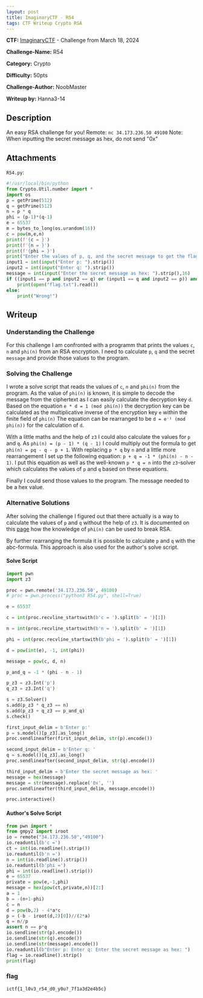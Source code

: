 ```yaml
---
layout: post
title: ImaginaryCTF - R54
tags: CTF Writeup Crypto RSA
---
```


**CTF:** [ImaginaryCTF](https://imaginaryctf.org/ArchivedChallenges) - Challenge from March 18, 2024

**Challenge-Name:** R54

**Category:** Crypto

**Difficulty:** 50pts

**Challenge-Author:** NoobMaster

**Writeup by:** Hanna3-14

## Description
An easy RSA challenge for you! Remote: `nc 34.173.236.50 49100` Note: When inputting the secret message as hex, do not send "0x"

## Attachments
`R54.py`:
```python
#!/usr/local/bin/python
from Crypto.Util.number import *
import os
p = getPrime(512)
q = getPrime(512)
n = p * q
phi = (p-1)*(q-1)
e = 65537
m = bytes_to_long(os.urandom(16))
c = pow(m,e,n)
print(f'{c = }')
print(f'{n = }')
print(f'{phi = }')
print("Enter the values of p, q, and the secret message to get the flag!\n")
input1 = int(input("Enter p: ").strip())
input2 = int(input("Enter q: ").strip())
message = int(input("Enter the secret message as hex: ").strip(),16)
if ((input1 == p and input2 == q) or (input1 == q and input2 == p)) and (message == m):
    print(open("flag.txt").read())
else:
    print("Wrong!")
```

## Writeup

### Understanding the Challenge
For this challenge I am confronted with a programm that prints the values `c`, `n` and `phi(n)` from an RSA encryption.
I need to calculate `p`, `q` and the secret `message` and provide those values to the program.

### Solving the Challenge
I wrote a solve script that reads the values of `c`, `n` and `phi(n)` from the program.
As the value of `phi(n)` is known, it is simple to decode the message from the ciphertext as I can easily calculate the decryption key `d`.
Based on the equation `e * d = 1 (mod phi(n))` the decryption key can be calculated as the multiplicative inverse of the encryption key `e` within the finite field of `phi(n)`
The equation can be rearranged to be `d = e⁻¹ (mod phi(n))` for the calculation of `d`.

With a little maths and the help of `z3` I could also calculate the values for `p` and `q`.
As `phi(n) = (p - 1) * (q - 1)` I could multiply out the formula to get `phi(n) = pq - q - p + 1`.
With replacing `p * q` by `n` and a little more rearrangement I set up the following equation: `p + q = -1 * (phi(n) - n - 1)`.
I put this equation as well as the well-known `p * q = n` into the `z3`-solver which calculates the values of `p` and `q` based on these equations.

Finally I could send those values to the program.
The message needed to be a hex value.

### Alternative Solutions
After solving the challenge I figured out that there actually is a way to calculate the values of `p` and `q` without the help of `z3`.
It is documented on this [page](https://crypto.stackexchange.com/questions/5791/why-is-it-important-that-phin-is-kept-a-secret-in-rsa) how the knowledge of `phi(n)` can be used to break RSA.

By further rearranging the formula it is possible to calculate `p` and `q` with the abc-formula.
This approach is also used for the author's solve script.

#### Solve Script
```python
import pwn
import z3

proc = pwn.remote('34.173.236.50', 49100)
# proc = pwn.process("python3 R54.py", shell=True)

e = 65537

c = int(proc.recvline_startswith(b'c = ').split(b' = ')[1])

n = int(proc.recvline_startswith(b'n = ').split(b' = ')[1])

phi = int(proc.recvline_startswith(b'phi = ').split(b' = ')[1])

d = pow(int(e), -1, int(phi))

message = pow(c, d, n)

p_and_q = -1 * (phi - n - 1)

p_z3 = z3.Int('p')
q_z3 = z3.Int('q')

s = z3.Solver()
s.add(p_z3 * q_z3 == n)
s.add(p_z3 + q_z3 == p_and_q)
s.check()

first_input_delim = b'Enter p:'
p = s.model()[p_z3].as_long()
proc.sendlineafter(first_input_delim, str(p).encode())

second_input_delim = b'Enter q: '
q = s.model()[q_z3].as_long()
proc.sendlineafter(second_input_delim, str(q).encode())

third_input_delim = b'Enter the secret message as hex: '
message = hex(message)
message = str(message).replace('0x', '')
proc.sendlineafter(third_input_delim, message.encode())

proc.interactive()
```

#### Author's Solve Script
```python
from pwn import *
from gmpy2 import iroot
io = remote("34.173.236.50","49100")
io.readuntil(b'c =')
ct = int(io.readline().strip())
io.readuntil(b'n =')
n = int(io.readline().strip())
io.readuntil(b'phi =')
phi = int(io.readline().strip())
e = 65537
private = pow(e,-1,phi)
message = hex(pow(ct,private,n))[2:]
a = 1
b = -(n+1-phi)
c = n
d = pow(b,2) - 4*a*c
p = (-b - iroot(d,2)[0])//(2*a)
q = n//p
assert n == p*q
io.sendline(str(p).encode())
io.sendline(str(q).encode())
io.sendline(str(message).encode())
io.readuntil(b"Enter p: Enter q: Enter the secret message as hex: ")
flag = io.readline().strip()
print(flag)
```

### flag
`ictf{1_l0v3_r54_d0_y0u?_7f1a3d2e4b5c}`
